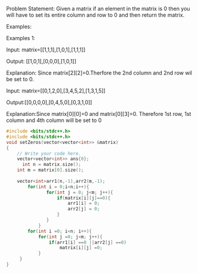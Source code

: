 Problem Statement: Given a matrix if an element in the matrix is 0 then you will have to set its entire column and row to 0 and then return the matrix.

Examples:

Examples 1:

Input: matrix=[[1,1,1],[1,0,1],[1,1,1]]

Output: [[1,0,1],[0,0,0],[1,0,1]]

Explanation: Since matrix[2][2]=0.Therfore the 2nd column and 2nd row wil be set to 0.
 
Input: matrix=[[0,1,2,0],[3,4,5,2],[1,3,1,5]]

Output:[[0,0,0,0],[0,4,5,0],[0,3,1,0]]

Explanation:Since matrix[0][0]=0 and matrix[0][3]=0. Therefore 1st row, 1st column and 4th column will be set to 0

```cpp
#include <bits/stdc++.h> 
#include <bits/stdc++.h> 
void setZeros(vector<vector<int>> &matrix)
{
	// Write your code here.
    vector<vector<int>> ans{0};
      int n = matrix.size();
    int m = matrix[0].size();
    
    vector<int>arr1(n,-1),arr2(m,-1);
        for(int i = 0;i<n;i++){
               for(int j = 0; j<m; j++){
                   if(matrix[i][j]==0){
                       arr1[i] = 0;
                       arr2[j] = 0;
                   }
               }
            }
        for(int i =0; i<n; i++){
            for(int j =0; j<m; j++){
                if(arr1[i] ==0 ||arr2[j] ==0)
                    matrix[i][j] =0;
            }
     }
}
```
